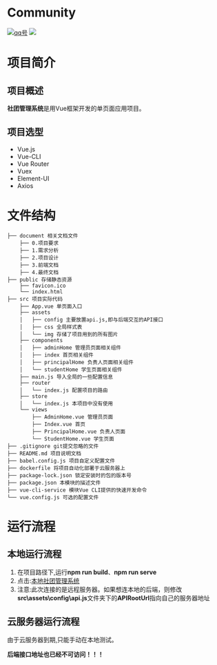 # Community
<a href="#"><img src="https://img.shields.io/badge/qq号-1254931237-red.svg" alt="qq号"></a>   <a href="http://139.9.134.43:5000/" alt="项目地址"><img src="https://img.shields.io/badge/项目部署地址-济社-blue.svg"></a>  

# 项目简介

## 项目概述

**社团管理系统**是用Vue框架开发的单页面应用项目。


## 项目选型

+ Vue.js
+ Vue-CLI
+ Vue Router 
+ Vuex
+ Element-UI
+ Axios


# 文件结构

```
├── document 相关文档文件
    ├── 0.项目要求
    ├── 1.需求分析
    ├── 2.项目设计
    ├── 3.前端文档
    ├── 4.最终文档
├── public 存储静态资源
    ├── favicon.ico
    └── index.html
├── src 项目实际代码
    ├── App.vue 单页面入口
    ├── assets
    │   ├── config 主要放置api.js,即与后端交互的API接口
    │   ├── css 全局样式表
    │   └── img 存储了项目用到的所有图片
    ├── components
    │   ├── adminHome 管理员页面相关组件
    │   ├── index 首页相关组件
    │   ├── principalHome 负责人页面相关组件
    │   └── studentHome 学生页面相关组件
    ├── main.js 导入全局的一些配置信息
    ├── router
    │   └── index.js 配置项目的路由
    ├── store
    │   └── index.js 本项目中没有使用
    └── views
        ├── AdminHome.vue 管理员页面
        ├── Index.vue 首页
        ├── PrincipalHome.vue 负责人页面
        └── StudentHome.vue 学生页面
├── .gitignore git提交忽略的文件
├── README.md 项目说明文档
├── babel.config.js 项目自定义配置文件
├── dockerfile 将项目自动化部署于云服务器上
├── package-lock.json 锁定安装时的包的版本号
├── package.json 本模块的描述文件
├── vue-cli-service 模块Vue CLI提供的快速开发命令 
└── vue.config.js 可选的配置文件

```



# 运行流程

## 本地运行流程

1. 在项目路径下,运行**npm run build**、**npm run serve**
2. 点击:[本地社团管理系统](http://localhost:8080/)
3. 注意:此次连接的是远程服务器。如果想连本地的后端，则修改**src\assets\config\api.js**文件夹下的**APIRootUrl**指向自己的服务器地址

## 云服务器运行流程

由于云服务器到期,只能手动在本地测试。

**后端接口地址也已经不可访问！！！**

